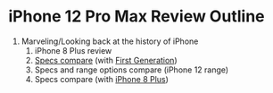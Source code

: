 # iPhone 12 Pro Max Review Outline

1. Marveling/Looking back at the history of iPhone
   1. iPhone 8 Plus review
   2. [Specs compare](https://support.apple.com/kb/SP832?locale=en_US) (with [First Generation](https://support.apple.com/kb/SP2?viewlocale=en_US&locale=en_US))
   3. Specs and range options compare (iPhone 12 range)
   4. Specs compare (with [iPhone 8 Plus](https://support.apple.com/kb/SP768))